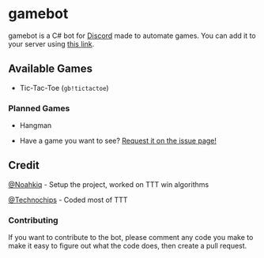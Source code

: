 # gamebot

gamebot is a C# bot for [Discord](https://discordapp.com/) made to automate games.
You can add it to your server using [this link](https://discordapp.com/oauth2/authorize?client_id=273973153104134144&scope=bot).

## Available Games

- Tic-Tac-Toe (`gb!tictactoe`)

### Planned Games

- Hangman

- Have a game you want to see? [Request it on the issue page!](https://github.com/Noahkiq/gamebot/issues/new)

## Credit

[@Noahkiq](https://github.com/Noahkiq) - Setup the project, worked on TTT win algorithms

[@Technochips](https://github.com/Technochips) - Coded most of TTT

### Contributing

If you want to contribute to the bot, please comment any code you make to make it easy to figure out what the code does, then create a pull request.
